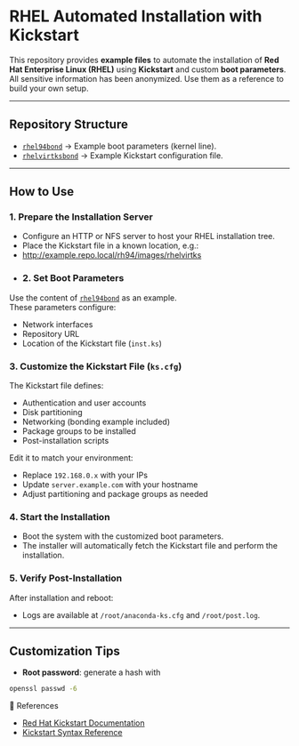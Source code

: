 # RHEL Automated Installation with Kickstart

This repository provides **example files** to automate the installation of **Red Hat Enterprise Linux (RHEL)** using **Kickstart** and custom **boot parameters**.  
All sensitive information has been anonymized. Use them as a reference to build your own setup.

---

## Repository Structure

- [`rhel94bond`](prm/rhel94bond.prm) → Example boot parameters (kernel line).  
- [`rhelvirtksbond`](kickstart/rhelvirtksbond) → Example Kickstart configuration file.

---

## How to Use

### 1. Prepare the Installation Server
- Configure an HTTP or NFS server to host your RHEL installation tree.  
- Place the Kickstart file in a known location, e.g.:
- http://example.repo.local/rh94/images/rhelvirtks
- ### 2. Set Boot Parameters
Use the content of [`rhel94bond`](prm/rhel94bond.prm) as an example.  
These parameters configure:
- Network interfaces
- Repository URL
- Location of the Kickstart file (`inst.ks`)

### 3. Customize the Kickstart File (`ks.cfg`)
The Kickstart file defines:
- Authentication and user accounts
- Disk partitioning
- Networking (bonding example included)
- Package groups to be installed
- Post-installation scripts

Edit it to match your environment:
- Replace `192.168.0.x` with your IPs
- Update `server.example.com` with your hostname
- Adjust partitioning and package groups as needed

### 4. Start the Installation
- Boot the system with the customized boot parameters.  
- The installer will automatically fetch the Kickstart file and perform the installation.  

### 5. Verify Post-Installation
After installation and reboot:
- Logs are available at `/root/anaconda-ks.cfg` and `/root/post.log`.

---

## Customization Tips
- **Root password**: generate a hash with  
```bash
openssl passwd -6
```

📖 References
- [Red Hat Kickstart Documentation](https://access.redhat.com/documentation/en-us/red_hat_enterprise_linux/9/html/performing_an_advanced_rhel_installation/assembly_automating-the-installation-with-kickstart_installing-rhel)
- [Kickstart Syntax Reference](https://pykickstart.readthedocs.io/en/latest/)
